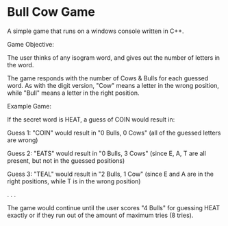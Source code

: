 # Bull Cow Game
A simple game that runs on a windows console written in C++.

Game Objective:

The user thinks of any isogram word, and gives out the number of letters in the word.

The game responds with the number of Cows & Bulls for each guessed word. As with the digit version, "Cow" means a letter in the wrong position, while "Bull" means a letter in the right position.

Example Game:

If the secret word is HEAT, a guess of COIN would result in:

Guess 1: "COIN" would result in  "0 Bulls, 0 Cows" (all of the guessed letters are wrong)

Guess 2: "EATS" would result in  "0 Bulls, 3 Cows" (since E, A, T are all present, but not in the guessed positions)

Guess 3: "TEAL" would result in  "2 Bulls, 1 Cow" (since E and A are in the right positions, while T is in the wrong position)

.
.
.

The game would continue until the user scores "4 Bulls" for guessing HEAT exactly or if they run out of the
amount of maximum tries (8 tries).
